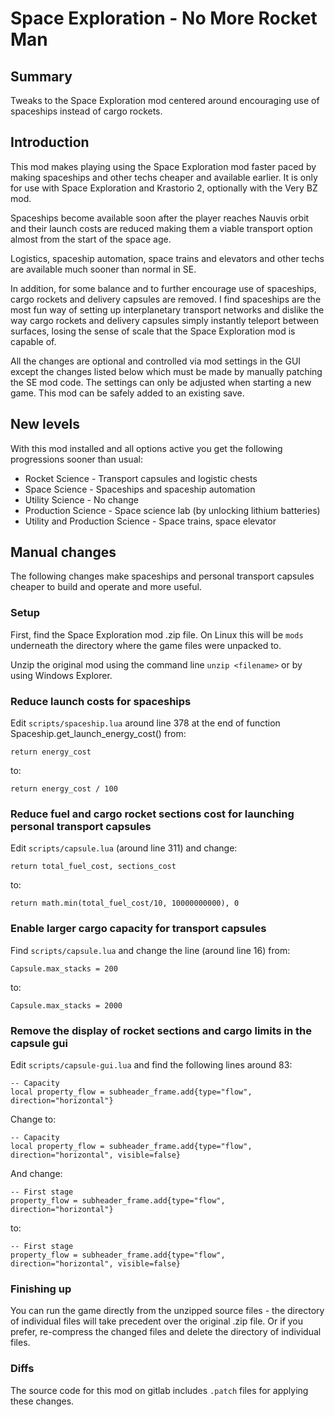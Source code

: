 Space Exploration - No More Rocket Man
======================================

Summary
-------

Tweaks to the Space Exploration mod centered around encouraging use of spaceships instead of cargo rockets.

Introduction
------------

This mod makes playing using the Space Exploration mod faster paced by making spaceships and other techs
cheaper and available earlier. It is only for use with Space Exploration and Krastorio 2, optionally with the Very BZ mod.

Spaceships become available soon after the player reaches Nauvis orbit and their launch costs are reduced making them a viable transport option almost from the start of the space age.

Logistics, spaceship automation, space trains and elevators and other techs are available much sooner than normal in SE.

In addition, for some balance and to further encourage use of spaceships, cargo rockets and delivery capsules are removed. I find spaceships are the most fun way of setting up interplanetary transport networks and dislike the way cargo rockets and delivery
capsules simply instantly teleport between surfaces, losing the sense of scale that the Space Exploration mod is capable of.

All the changes are optional and controlled via mod settings in the GUI except the changes listed below which must be
made by manually patching the SE mod code. The settings can only be adjusted when starting a new game. This mod can be safely added
to an existing save.

New levels
----------

With this mod installed and all options active you get the following progressions sooner than usual:

- Rocket Science - Transport capsules and logistic chests
- Space Science - Spaceships and spaceship automation
- Utility Science - No change
- Production Science - Space science lab (by unlocking lithium batteries)
- Utility and Production Science - Space trains, space elevator

Manual changes
--------------

The following changes make spaceships and personal transport capsules cheaper to build and operate and more useful.

### Setup

First, find the Space Exploration mod .zip file.
On Linux this will be `mods` underneath the directory where the game files were unpacked to.

Unzip the original mod using the command line `unzip <filename>` or by using Windows Explorer.

### Reduce launch costs for spaceships

Edit ``scripts/spaceship.lua`` around line 378 at the end of function Spaceship.get_launch_energy_cost() from:

    return energy_cost

to:

    return energy_cost / 100

### Reduce fuel and cargo rocket sections cost for launching personal transport capsules

Edit `scripts/capsule.lua` (around line 311) and change:

    return total_fuel_cost, sections_cost

to:

    return math.min(total_fuel_cost/10, 10000000000), 0

### Enable larger cargo capacity for transport capsules

Find `scripts/capsule.lua` and change the line (around line 16) from:

    Capsule.max_stacks = 200

to:

    Capsule.max_stacks = 2000

### Remove the display of rocket sections and cargo limits in the capsule gui

Edit `scripts/capsule-gui.lua` and find the following lines around 83:

    -- Capacity
    local property_flow = subheader_frame.add{type="flow", direction="horizontal"}

Change to:

    -- Capacity
    local property_flow = subheader_frame.add{type="flow", direction="horizontal", visible=false}

And change:

    -- First stage
    property_flow = subheader_frame.add{type="flow", direction="horizontal"}

to:

    -- First stage
    property_flow = subheader_frame.add{type="flow", direction="horizontal", visible=false}

### Finishing up

You can run the game directly from the unzipped source files - the directory of individual files will take precedent over the original .zip file. Or if you prefer, re-compress the changed files and delete the directory of individual files.

### Diffs

The source code for this mod on gitlab includes `.patch` files for applying these changes.
